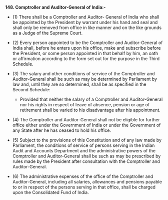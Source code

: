 **148. Comptroller and Auditor-General of India:-**

-   (1) There shall be a Comptroller and Auditor- General of India who shall be appointed by the President by warrant under his hand and seal and shall only be removed from office in like manner and on the like grounds as a Judge of the Supreme Court.

- (2) Every person appointed to be the Comptroller and Auditor-General of India shall, before he enters upon his office, make and subscribe before the President, or some person appointed in that behalf by him, an oath or affirmation according to the form set out for the purpose in the Third Schedule.

- (3) The salary and other conditions of service of the Comptroller and Auditor-General shall be such as may be determined by Parliament by law and, until they are so determined, shall be as specified in the Second Schedule:
	- Provided that neither the salary of a Comptroller and Auditor-General nor his rights in respect of leave of absence, pension or age of retirement shall be varied to his disadvantage after his appointment.

- (4) The Comptroller and Auditor-General shall not be eligible for further office either under the Government of India or under the Government of any State after he has ceased to hold his office.

- (5) Subject to the provisions of this Constitution and of any law made by Parliament, the conditions of service of persons serving in the Indian Audit and Accounts Department and the administrative powers of the Comptroller and Auditor-General shall be such as may be prescribed by rules made by the President after consultation with the Comptroller and Auditor-General.

- (6) The administrative expenses of the office of the Comptroller and Auditor-General, including all salaries, allowances and pensions payable to or in respect of the persons serving in that office, shall be charged upon the Consolidated Fund of India.
